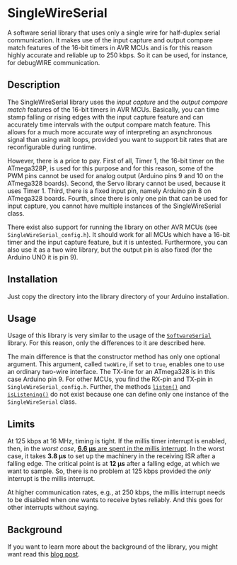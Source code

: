 # SingleWireSerial


A software serial library that uses only a single wire for half-duplex serial communication. It makes use of the input capture and output compare match features of the 16-bit timers in AVR MCUs and is for this reason highly accurate and reliable up to 250 kbps. So it can be used, for instance, for debugWIRE communication.



## Description

The SingleWireSerial library uses the *input capture* and the *output compare match* features of the 16-bit timers in AVR MCUs. Basically, you can time stamp falling or rising edges with the input capture feature and can accurately time intervals with the output compare match feature. This allows for a much more accurate way of interpreting an asynchronous signal than using wait loops, provided you want to support bit rates that are reconfigurable during runtime.

However, there is a price to pay. First of all, Timer 1, the 16-bit timer on the ATmega328P, is used for this purpose and for this reason, some of the PWM pins cannot be used for analog output (Arduino pins 9 and 10 on the ATmega328 boards). Second, the Servo library cannot be used, because it uses Timer 1. Third, there is a fixed input pin, namely Arduino pin 8 on ATmega328 boards. Fourth, since there is only one pin that can be used for input capture, you cannot have multiple instances of the SingleWireSerial class. 

There exist also support for running the library on other AVR MCUs (see `SingleWireSerial_config.h`). It should work for all MCUs which have a 16-bit timer and the input capture feature, but it is untested. Furthermore, you can also use it as a two wire library, but the output pin is also fixed (for the Arduino UNO it is pin 9).

## Installation

Just copy the directory into the library directory of your Arduino installation.

## Usage

Usage of this library is very similar to the usage of the [`SoftwareSerial`](https://www.arduino.cc/en/Reference/softwareSerial) library. For this reason, only the differences to it are described here.

The main difference is that the constructor method has only one optional argument. This argument, called `twoWire`, if set to `true`, enables one to use an ordinary two-wire interface. The TX-line for an ATmega328 is in this case Arduino pin 9. For other MCUs, you find the RX-pin and TX-pin in `SingleWireSerial_config.h`. Further, the methods [`listen()`](https://www.arduino.cc/en/Reference/SoftwareSerialListen) and [`isListening()`](https://www.arduino.cc/en/Reference/SoftwareSerialIsListening) do not exist because one can define only one instance of the `SingleWireSerial` class.

## Limits

At 125 kbps at 16 MHz, timing is tight. If the millis timer interrupt is enabled, then, in the *worst case*, [**6.6 µs** are spent in the millis interrupt](https://hinterm-ziel.de/index.php/2021/10/20/timing-the-timekeeper/). In the worst case, it takes **3.8 µs** to set up the machinery in the receiving ISR after a falling edge. The critical point is at **12 µs** after a falling edge, at which we want to sample. So, there is no problem at 125 kbps provided the *only* interrupt is the millis interrupt.

At higher communication rates, e.g., at 250 kbps, the millis interrupt needs to be disabled when one wants to receive bytes reliably. And this goes for other interrupts without saying.

## Background

If you want to learn more about the background of the library, you might want read this [blog post](https://hinterm-ziel.de/index.php/2021/10/30/one-line-only/).